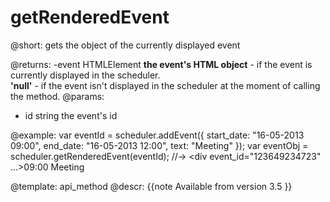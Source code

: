 getRenderedEvent
=============
@short: 
	gets the object of the currently displayed event

@returns:
-event	HTMLElement	**the event's HTML object** -  if the event is currently displayed in the scheduler. <br> **'null'** -  if the event isn't displayed in the scheduler  at the moment of calling the method.
@params: 
- id	string	 the event's id

@example: 
var eventId = scheduler.addEvent({
    start_date: "16-05-2013 09:00",
    end_date:   "16-05-2013 12:00",
    text:   "Meeting"
});
var eventObj = scheduler.getRenderedEvent(eventId);
//-> <div event_id="123649234723" ...>09:00 Meeting</div>



@template:	api_method
@descr: 
{{note
Available from version 3.5
}}






